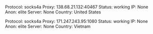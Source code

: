 Protocol: socks4a
Proxy: 138.68.21.132:40467
Status: working
IP: None
Anon: elite
Server: None
Country: United States

Protocol: socks4a
Proxy: 171.247.243.95:1080
Status: working
IP: None
Anon: elite
Server: None
Country: Vietnam


